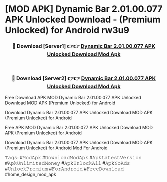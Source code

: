 # [MOD APK] Dynamic Bar 2.01.00.077 APK Unlocked Download - (Premium Unlocked) for Android rw3u9



<div align="center">
<h3>🔴 Download [Server1] 👉👉 <a href="https://momento.my/?title=Dynamic_Bar_2.01.00.077_APK_Unlocked_Download">Dynamic Bar 2.01.00.077 APK Unlocked Download Mod Apk</a></h3><br>

<h3>🔴 Download [Server2] 👉👉 <a href="https://momento.my/?title=Dynamic_Bar_2.01.00.077_APK_Unlocked_Download">Dynamic Bar 2.01.00.077 APK Unlocked Download Mod Apk</a></h3>
</div>



Free Download APK MOD Dynamic Bar 2.01.00.077 APK Unlocked Download MOD APK (Premium Unlocked) for Android

Download Dynamic Bar 2.01.00.077 APK Unlocked Download MOD APK (Premium Unlocked) for Android

Free APK MOD Dynamic Bar 2.01.00.077 APK Unlocked Download MOD APK (Premium Unlocked) for Android

Download Dynamic Bar 2.01.00.077 APK Unlocked Download MOD APK (Premium Unlocked) for Android Mod For Android

𝚃𝚊𝚐𝚜: #𝙼𝚘𝚍𝙰𝚙𝚔 #𝙳𝚘𝚠𝚗𝚕𝚘𝚊𝚍𝙼𝚘𝚍𝙰𝚙𝚔 #𝙰𝚙𝚔𝙻𝚊𝚝𝚎𝚜𝚝𝚅𝚎𝚛𝚜𝚒𝚘𝚗 #𝙰𝚙𝚔𝚄𝚗𝚕𝚒𝚖𝚒𝚝𝚎𝚍𝙼𝚘𝚗𝚎𝚢 #𝙰𝚙𝚔𝚄𝚗𝚕𝚘𝚌𝚔𝙰𝚕𝚕 #𝙰𝚙𝚔𝙽𝚘𝙰𝚍𝚜 #𝚄𝚗𝚕𝚘𝚌𝚔𝙿𝚛𝚎𝚖𝚒𝚞𝚖 #𝙵𝚘𝚛𝙰𝚗𝚍𝚛𝚘𝚒𝚍 #𝙵𝚛𝚎𝚎𝙳𝚘𝚠𝚗𝚕𝚘𝚊𝚍 #home_design_mod_apk

